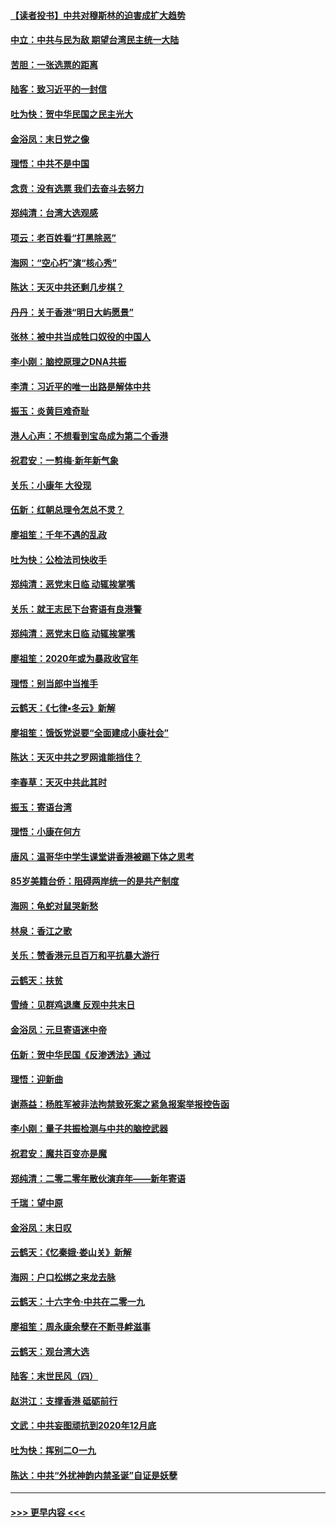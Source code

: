 #### [【读者投书】中共对穆斯林的迫害成扩大趋势](../pages/nsc993/n11791371.md?t=01142302) 
#### [中立：中共与民为敌 期望台湾民主统一大陆](../pages/nsc993/n11790392.md?t=01142302) 
#### [苦胆：一张选票的距离](../pages/nsc993/n11788914.md?t=01142302) 
#### [陆客：致习近平的一封信](../pages/nsc993/n11788867.md?t=01142302) 
#### [吐为快：贺中华民国之民主光大](../pages/nsc993/n11788618.md?t=01142302) 
#### [金浴凤：末日党之像](../pages/nsc993/n11787475.md?t=01142302) 
#### [理悟：中共不是中国](../pages/nsc993/n11787463.md?t=01142302) 
#### [念贲：没有选票  我们去奋斗去努力](../pages/nsc993/n11787398.md?t=01142302) 
#### [郑纯清：台湾大选观感](../pages/nsc993/n11786210.md?t=01142302) 
#### [项云：老百姓看“打黑除恶”](../pages/nsc993/n11785398.md?t=01142302) 
#### [海网：“空心朽”演“核心秀”](../pages/nsc993/n11783874.md?t=01142302) 
#### [陈达：天灭中共还剩几步棋？](../pages/nsc993/n11783719.md?t=01142302) 
#### [丹丹：关于香港“明日大屿愿景”](../pages/nsc993/n11783273.md?t=01142302) 
#### [张林：被中共当成牲口奴役的中国人](../pages/nsc993/n11782397.md?t=01142302) 
#### [李小刚：脑控原理之DNA共振](../pages/nsc993/n11780962.md?t=01142302) 
#### [李清：习近平的唯一出路是解体中共](../pages/nsc993/n11780866.md?t=01142302) 
#### [振玉：炎黄巨难奇耻](../pages/nsc993/n11779632.md?t=01142302) 
#### [港人心声：不想看到宝岛成为第二个香港](../pages/nsc993/n11778817.md?t=01142302) 
#### [祝君安：一剪梅‧新年新气象](../pages/nsc993/n11776340.md?t=01142302) 
#### [关乐：小康年 大役现](../pages/nsc993/n11774213.md?t=01142302) 
#### [伍新：红朝总理令怎总不灵？](../pages/nsc993/n11770813.md?t=01142302) 
#### [廖祖笙：千年不遇的乱政](../pages/nsc993/n11770373.md?t=01142302) 
#### [吐为快：公检法司快收手](../pages/nsc993/n11770359.md?t=01142302) 
#### [郑纯清：恶党末日临 动辄挨掌嘴](../pages/nsc993/n11769912.md?t=01142302) 
#### [关乐：就王志民下台寄语有良港警](../pages/nsc993/n11769903.md?t=01142302) 
#### [郑纯清：恶党末日临 动辄挨掌嘴](../pages/nsc993/n11769356.md?t=01142302) 
#### [廖祖笙：2020年或为暴政收官年](../pages/nsc993/n11768216.md?t=01142302) 
#### [理悟：别当郎中当推手](../pages/nsc993/n11768243.md?t=01142302) 
#### [云鹤天：《七律▪冬云》新解](../pages/nsc993/n11768204.md?t=01142302) 
#### [廖祖笙：饿饭党说要“全面建成小康社会”](../pages/nsc993/n11767482.md?t=01142302) 
#### [陈达：天灭中共之罗网谁能挡住？](../pages/nsc993/n11767465.md?t=01142302) 
#### [李春草：天灭中共此其时](../pages/nsc993/n11767452.md?t=01142302) 
#### [振玉：寄语台湾](../pages/nsc993/n11767432.md?t=01142302) 
#### [理悟：小康在何方](../pages/nsc993/n11767394.md?t=01142302) 
#### [唐风：温哥华中学生课堂讲香港被踢下体之思考](../pages/nsc993/n11766848.md?t=01142302) 
#### [85岁美籍台侨：阻碍两岸统一的是共产制度](../pages/nsc993/n11765043.md?t=01142302) 
#### [海网：龟蛇对鼠哭新愁](../pages/nsc993/n11764895.md?t=01142302) 
#### [林泉：香江之歌](../pages/nsc993/n11764415.md?t=01142302) 
#### [关乐：赞香港元旦百万和平抗暴大游行](../pages/nsc993/n11764382.md?t=01142302) 
#### [云鹤天：扶贫](../pages/nsc993/n11764245.md?t=01142302) 
#### [雪绮：见群鸡退鹰  反观中共末日](../pages/nsc993/n11762112.md?t=01142302) 
#### [金浴凤：元旦寄语迷中帝](../pages/nsc993/n11761788.md?t=01142302) 
#### [伍新：贺中华民国《反渗透法》通过](../pages/nsc993/n11761994.md?t=01142302) 
#### [理悟：迎新曲](../pages/nsc993/n11761152.md?t=01142302) 
#### [谢燕益：杨胜军被非法拘禁致死案之紧急报案举报控告函](../pages/nsc993/n11756134.md?t=01142302) 
#### [李小刚：量子共振检测与中共的脑控武器](../pages/nsc993/n11754518.md?t=01142302) 
#### [祝君安：魔共百变亦是魔](../pages/nsc993/n11754469.md?t=01142302) 
#### [郑纯清：二零二零年散伙演弃年——新年寄语](../pages/nsc993/n11754195.md?t=01142302) 
#### [千瑞：望中原](../pages/nsc993/n11754159.md?t=01142302) 
#### [金浴凤：末日叹](../pages/nsc993/n11752359.md?t=01142302) 
#### [云鹤天：《忆秦娥‧娄山关》新解](../pages/nsc993/n11752348.md?t=01142302) 
#### [海网：户口松绑之来龙去脉](../pages/nsc993/n11752328.md?t=01142302) 
#### [云鹤天：十六字令‧中共在二零一九](../pages/nsc993/n11752305.md?t=01142302) 
#### [廖祖笙：周永康余孽在不断寻衅滋事](../pages/nsc993/n11751013.md?t=01142302) 
#### [云鹤天：观台湾大选](../pages/nsc993/n11751007.md?t=01142302) 
#### [陆客：末世民风（四）](../pages/nsc993/n11749203.md?t=01142302) 
#### [赵洪江：支撑香港 砥砺前行](../pages/nsc993/n11748482.md?t=01142302) 
#### [文武：中共妄图顽抗到2020年12月底](../pages/nsc993/n11748446.md?t=01142302) 
#### [吐为快：挥别二O一九](../pages/nsc993/n11748411.md?t=01142302) 
#### [陈达：中共“外扰神韵内禁圣诞”自证是妖孽](../pages/nsc993/n11748226.md?t=01142302) 

----
#### [ >>> 更早内容 <<< ](../indexes/nsc993-earlier.md)

